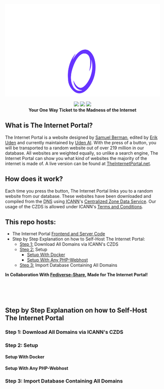 <p align="center">
    <a href="https://theinternetportal.net/" target="_blank" rel="noopener noreferrer"><img src="https://raw.githubusercontent.com/Uden-Ai/TheInternetPortal/master/website/assets/images/logo-white.svg?sanitize=true"
        height="300"></a>
</p>

<p align="center">
    <a href="https://github.com/Uden-AI/TheInternetPortal/blob/master/LICENSE" alt="License">
        <img src="https://img.shields.io/github/license/Uden-AI/TheInternetPortal" /></a>
    <a href="https://github.com/Uden-AI/TheInternetPortal/graphs/contributors" alt="Contributors">
        <img src="https://img.shields.io/github/contributors/Uden-AI/TheInternetPortal" /></a>
    <a href="https://github.com/Uden-AI/TheInternetPortal/graphs/commit-activity" alt="Activity">
        <img src="https://img.shields.io/github/commit-activity/m/Uden-AI/TheInternetPortal" /></a>
    <br>
    <b>Your One Way Ticket to the Madness of the Internet</b>
</p>

## What is The Internet Portal?


<p>The Internet Portal is a website designed by <a href="https://sberman.me" target="_blank" rel="noopener noreferrer">Samuel Berman</a>, edited by <a href="https://erikuden.com/" target="_blank" rel="noopener noreferrer">Erik Uden</a> and currently maintained by <a href="https://uden.ai/" target="_blank" rel="noopener noreferrer">Uden AI</a>. With the press of a button, you will be transported to a random website out of over 219 million in our database. All websites are weighted equally, so unlike a search engine, The Internet Portal can show you what kind of websites the majority of the internet is made of. A live version can be found at <a href="https://theinternetportal.net" target="_blank" rel="noopener noreferrer">TheInternetPortal.net</a>.</p>

## How does it work?

<p>Each time you press the button, The Internet Portal links you to a random website from our database. These websites have been downloaded and compiled from the <abbr title="Domain Name System">DNS</abbr> using <abbr title="The Internet Corporation for Assigned Names and Numbers">ICANN</abbr>'s <a href="https://czds.icann.org/home" target="_blank" rel="noopener noreferrer">Centralized Zone Data Service</a>. Our usage of the CZDS is allowed under ICANN's <a href="https://czds.icann.org/zone-requests/terms/1.00" target="_blank" rel="noopener noreferrer">Terms and Conditions</a>.</p>

## This repo hosts:

- The Internet Portal [Frontend and Server Code](https://github.com/Uden-AI/TheInternetPortal/tree/main/website)
- Step by Step Explanation on how to Self-Host The Internet Portal:
  - [Step 1:](#step-1-download-all-domains-via-icanns-czds) Download All Domains via ICANN's CZDS
  - [Step 2:](#step-2-setup) Setup
    - [Setup With Docker](#setup-with-docker)
    - [Setup With Any PHP-Webhost](#setup-with-any-php-webhost)
  - [Step 3:](#step-3-import-database-containing-all-domains) Import Database Containing All Domains

**In Collaboration With [Fediverse-Share](https://github.com/Uden-AI/fediverse-share), Made for The Internet Portal!**

<br>
<br>
<br>

## Step by Step Explanation on how to Self-Host The Internet Portal

### Step 1: Download All Domains via ICANN's CZDS
### Step 2: Setup
#### Setup With Docker
#### Setup With Any PHP-Webhost
### Step 3: Import Database Containing All Domains
